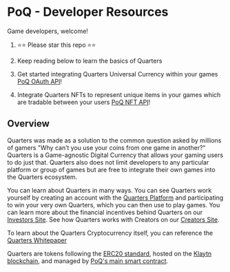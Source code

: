 # PoQ - Developer Resources

Game developers, welcome!

1. ⭐⭐ Please star this repo ⭐⭐

2. Keep reading below to learn the basics of Quarters

3. Get started integrating Quarters Universal Currency within your games [PoQ OAuth API](./docs/oauth-api.md)!

4. Integrate Quarters NFTs to represent unique items in your games which are tradable between your users [PoQ NFT API](./docs/NFT.md)!

## Overview

Quarters was made as a solution to the common question asked by millions of gamers "Why can’t you use your coins from one game in another?" Quarters is a Game-agnostic Digital Currency that allows your gaming users to do just that. Quarters also does not limit developers to any particular platform or group of games but are free to integrate their own games into the Quarters ecosystem.

You can learn about Quarters in many ways. You can see Quarters work yourself by creating an account with the [Quarters Platform](https://www.poq.gg/) and participating to win your very own Quarters, which you can then use to play games. You can learn more about the financial incentives behind Quarters on our [Investors Site](https://invest.poq.gg/). See how Quarters works with Creators on our [Creators Site](https://create.poq.gg/).

To learn about the Quarters Cryptocurrency itself, you can reference the [Quarters Whitepaper](https://invest.poq.gg/POQ_Whitepaper_v4.0.pdf)

Quarters are tokens following the [ERC20 standard](https://ethereum.org/en/developers/docs/standards/tokens/erc-20/),
hosted on the [Klaytn blockchain](https://www.klaytn.com/), and managed by
[PoQ's main smart contract](https://github.com/weiks/quarter-sol/blob/master/contracts/Quarters.sol).
